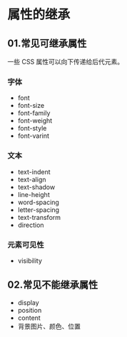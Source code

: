 # 属性的继承

## 01.常见可继承属性
一些 CSS 属性可以向下传递给后代元素。

### 字体
- font
- font-size
- font-family
- font-weight
- font-style
- font-varint

### 文本
- text-indent
- text-align
- text-shadow
- line-height
- word-spacing
- letter-spacing
- text-transform
- direction

### 元素可见性
- visibility

## 02.常见不能继承属性
- display
- position
- content
- 背景图片、颜色、位置
